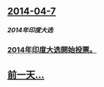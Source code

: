 ## [2014-04-7](/zh/news/2014/04/7/index.md)

##### 2014年印度大选
### [ 2014年印度大选開始投票。 ](/zh/news/2014/04/7/2014年印度大选開始投票.md)
## [前一天...](/zh/news/2014/04/6/index.md)

